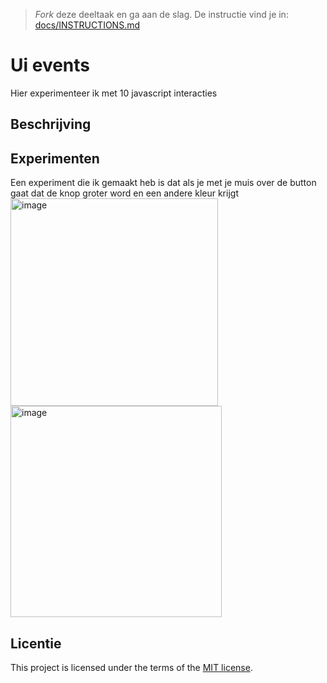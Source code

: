 > _Fork_ deze deeltaak en ga aan de slag. De instructie vind je in: [docs/INSTRUCTIONS.md](docs/INSTRUCTIONS.md)

# Ui events
<!-- Geef je project een titel en schrijf in één zin wat het is -->
Hier experimenteer ik met 10 javascript interacties

## Beschrijving
<!-- In de Beschrijving staat hoe je project er uit ziet, hoe het werkt en wat je er mee kan. -->
<!-- Voeg een link toe naar Github Pages 🌐-->

## Experimenten
<!-- In de Experimenten beschrijf je wat je per experimnet hebt gedaan en documenteer je de code aan de hand van voorbeelden -->
<!-- Voeg een mooie poster visual toe 📸 per experiment -->
Een experiment die ik gemaakt heb is dat als je met je muis over de button gaat dat de knop groter word en een andere kleur krijgt
<img width="332" alt="image" src="https://github.com/yujing-student/fix-the-flow-ui-events/assets/100352887/8bde9e3e-013f-476d-8d9f-6800b81b02bb">
<img width="338" alt="image" src="https://github.com/yujing-student/fix-the-flow-ui-events/assets/100352887/3de6636d-5714-4458-a577-75583e0cd256">



## Licentie

This project is licensed under the terms of the [MIT license](./LICENSE).
